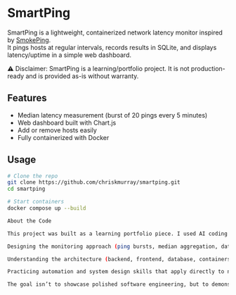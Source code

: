 # SmartPing

SmartPing is a lightweight, containerized network latency monitor inspired by [SmokePing](https://oss.oetiker.ch/smokeping/).  
It pings hosts at regular intervals, records results in SQLite, and displays latency/uptime in a simple web dashboard.

⚠️ Disclaimer: SmartPing is a learning/portfolio project. It is not production-ready and is provided as-is without warranty.

## Features
- Median latency measurement (burst of 20 pings every 5 minutes)
- Web dashboard built with Chart.js
- Add or remove hosts easily
- Fully containerized with Docker

## Usage

```bash
# Clone the repo
git clone https://github.com/chriskmurray/smartping.git
cd smartping

# Start containers
docker compose up --build

About the Code

This project was built as a learning portfolio piece. I used AI coding assistants to help accelerate development, while focusing on:

Designing the monitoring approach (ping bursts, median aggregation, data retention)

Understanding the architecture (backend, frontend, database, containers)

Practicing automation and system design skills that apply directly to network engineering work

The goal isn’t to showcase polished software engineering, but to demonstrate how I can apply networking knowledge, automation, and modern tools like AI to quickly build useful systems.
